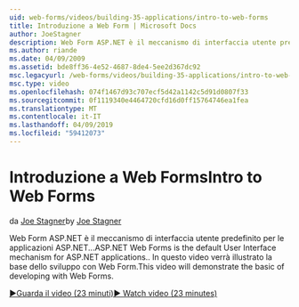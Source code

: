 ```yaml
---
uid: web-forms/videos/building-35-applications/intro-to-web-forms
title: Introduzione a Web Form | Microsoft Docs
author: JoeStagner
description: Web Form ASP.NET è il meccanismo di interfaccia utente predefinito per le applicazioni ASP.NET... In questo video verrà illustrato la base dello sviluppo con Web Form.
ms.author: riande
ms.date: 04/09/2009
ms.assetid: bde8ff36-4e52-4687-8de4-5ee2d367dc92
msc.legacyurl: /web-forms/videos/building-35-applications/intro-to-web-forms
msc.type: video
ms.openlocfilehash: 074f1467d93c707ecf5d42a1142c5d91d0807f33
ms.sourcegitcommit: 0f1119340e4464720cfd16d0ff15764746ea1fea
ms.translationtype: MT
ms.contentlocale: it-IT
ms.lasthandoff: 04/09/2019
ms.locfileid: "59412073"
---
```

# <a name="intro-to-web-forms"></a><span data-ttu-id="9dc95-104">Introduzione a Web Forms</span><span class="sxs-lookup"><span data-stu-id="9dc95-104">Intro to Web Forms</span></span>

<span data-ttu-id="9dc95-105">da [Joe Stagner](https://github.com/JoeStagner)</span><span class="sxs-lookup"><span data-stu-id="9dc95-105">by [Joe Stagner](https://github.com/JoeStagner)</span></span>

<span data-ttu-id="9dc95-106">Web Form ASP.NET è il meccanismo di interfaccia utente predefinito per le applicazioni ASP.NET...</span><span class="sxs-lookup"><span data-stu-id="9dc95-106">ASP.NET Web Forms is the default User Interface mechanism for ASP.NET applications..</span></span> <span data-ttu-id="9dc95-107">In questo video verrà illustrato la base dello sviluppo con Web Form.</span><span class="sxs-lookup"><span data-stu-id="9dc95-107">This video will demonstrate the basic of developing with Web Forms.</span></span>

[<span data-ttu-id="9dc95-108">&#9654;Guarda il video (23 minuti)</span><span class="sxs-lookup"><span data-stu-id="9dc95-108">&#9654; Watch video (23 minutes)</span></span>](https://channel9.msdn.com/Blogs/ASP-NET-Site-Videos/intro-to-web-forms)
